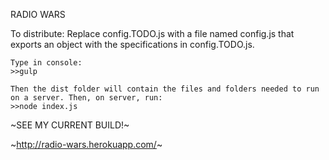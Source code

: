 RADIO WARS

To distribute:
	Replace config.TODO.js with a file named config.js that exports an object with the specifications in config.TODO.js.
	
	Type in console:
	>>gulp
	
	Then the dist folder will contain the files and folders needed to run on a server. Then, on server, run:
	>>node index.js
	
~SEE MY CURRENT BUILD!~

~http://radio-wars.herokuapp.com/~
